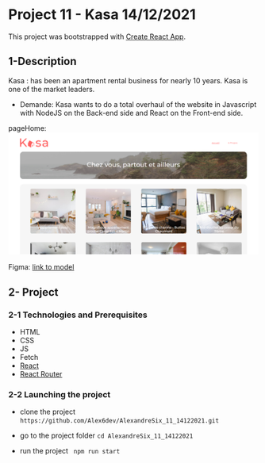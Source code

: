 # Project 11 - Kasa  14/12/2021
This project was bootstrapped with [Create React App](https://github.com/facebook/create-react-app).

## 1-Description
Kasa : has been an apartment rental business for nearly 10 years. Kasa is one of the market leaders.
 
- Demande: 
Kasa wants to do a total overhaul of the website in Javascript with NodeJS on the Back-end side and React on the Front-end side.

pageHome:
<img src='https://github.com/Alex6dev/AlexandreSix_11_14122021/blob/main/screens/screenHome.png' alt="screenshot"/>

Figma: [link to model](https://www.figma.com/file/bAnXDNqRKCRRP8mY2gcb5p/UI-Design-Kasa-FR?node-id=4%3A1)

## 2- Project

### 2-1 Technologies and Prerequisites
- HTML
- CSS
- JS
- Fetch
- [React](https://fr.reactjs.org/)
- [React Router](https://reactrouter.com/)

### 2-2 Launching the project

- clone the project 
`https://github.com/Alex6dev/AlexandreSix_11_14122021.git` 

- go to the project folder 
`cd AlexandreSix_11_14122021`

- run the project 
` npm run start`

